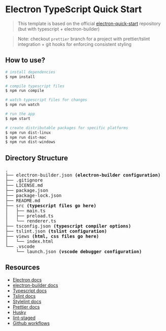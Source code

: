 # Electron TypeScript Quick Start

> This template is based on the official [electron-quick-start](https://github.com/electron/electron-quick-start) repository (but with typescript + electron-builder)

> Note: checkout `prettier` branch for a project with prettier/tslint integration + git hooks for enforcing consistent styling

## How to use?

```sh
# install dependencies
$ npm install

# compile typescript files
$ npm run compile

# watch typescript files for changes
$ npm run watch

# run the app
$ npm start

# create distributable packages for specific platforms
$ npm run dist-linux
$ npm run dist-mac
$ npm run dist-windows
```

## Directory Structure

<pre>
.
├── electron-builder.json <b>(electron-builder configuration)</b>
├── .gitignore
├── LICENSE.md
├── package.json
├── package-lock.json
├── README.md
├── src <b>(typescript files go here)</b>
│   ├── main.ts
│   ├── preload.ts
│   └── renderer.ts
├── tsconfig.json <b>(typescript compiler options)</b>
├── tslint.json <b>(tslint configuration)</b>
├── views <b>(html, css files go here)</b>
│   └── index.html
└── .vscode
    └── launch.json <b>(vscode debugger configuration)</b>
</pre>

## Resources

- [Electron docs](https://www.electronjs.org/docs)
- [electron-builder docs](https://www.electron.build)
- [Typescript docs](https://www.typescriptlang.org/docs)
- [Tslint docs](https://palantir.github.io/tslint/usage/configuration)
- [Stylelint docs](https://stylelint.io/)
- [Prettier docs](https://prettier.io/docs)
- [Husky](https://github.com/typicode/husky)
- [lint-staged](https://github.com/okonet/lint-staged)
- [Github workflows](https://help.github.com/en/actions/configuring-and-managing-workflows/configuring-a-workflow)
